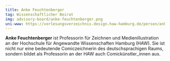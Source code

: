 ```yaml
---
title: Anke Feuchtenberger
tag: Wissenschaftlicher Beirat
img: advisory-board/anke-feuchtenberger.png
uni-www: https://vorlesungsverzeichnis.design.haw-hamburg.de/person/anke-feuchtenberger
---
```


**Anke Feuchtenberger** ist Professorin für Zeichnen und Medienillustration an der Hochschule für Angewandte Wissenschaften Hamburg (HAW).
Sie ist nicht nur eine bedeutende Comiczeichnerin des deutschsprachigen Raums, sondern bildet als Professorin an der HAW auch Comickünstler_innen aus.
